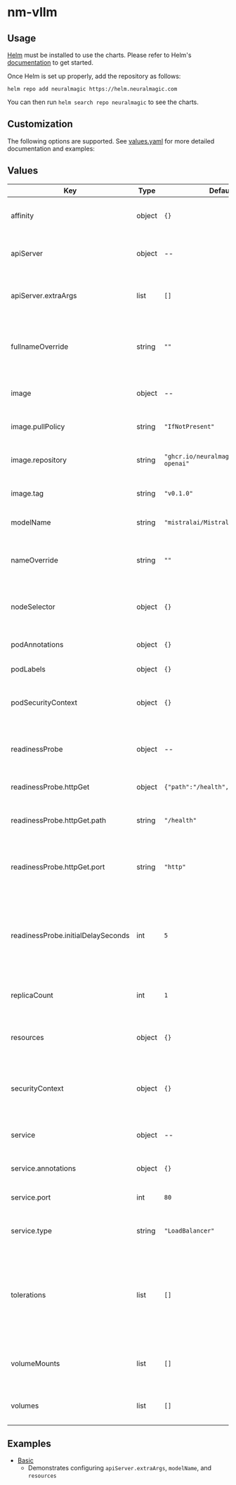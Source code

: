 # nm-vllm

## Usage

[Helm](https://helm.sh) must be installed to use the charts.
Please refer to Helm's [documentation](https://helm.sh/docs/) to get started.

Once Helm is set up properly, add the repository as follows:

```console
helm repo add neuralmagic https://helm.neuralmagic.com
```

You can then run `helm search repo neuralmagic` to see the charts.

## Customization

The following options are supported. See [values.yaml](/charts/nm-vllm/values.yaml) for more detailed documentation and examples:

## Values

| Key | Type | Default | Description |
|-----|------|---------|-------------|
| affinity | object | `{}` | Provide affinity rules for pod scheduling. |
| apiServer | object | -- | Configuration for the nm-vllm API server |
| apiServer.extraArgs | list | `[]` | Extra arguments to pass to the API server command |
| fullnameOverride | string | `""` | Provide a name to substitute for the full names of resources. |
| image | object | -- | Configuration for the application image. |
| image.pullPolicy | string | `"IfNotPresent"` | The pull policy for the image. |
| image.repository | string | `"ghcr.io/neuralmagic/nm-vllm-openai"` | The image repository for the application. |
| image.tag | string | `"v0.1.0"` | The tag of the image to use. |
| modelName | string | `"mistralai/Mistral-7B-v0.1"` | The name of the model to serve. |
| nameOverride | string | `""` | Provide a name to substitute for the name of the chart. |
| nodeSelector | object | `{}` | Node labels controlling where the pod will be scheduled. |
| podAnnotations | object | `{}` | Annotations to add to the pod. |
| podLabels | object | `{}` | Labels to add to the pod. |
| podSecurityContext | object | `{}` | Defines the security options the pod should be run with. |
| readinessProbe | object | -- | Readiness probe configuration for the container. |
| readinessProbe.httpGet | object | `{"path":"/health","port":"http"}` | Specifies the http request to perform. |
| readinessProbe.httpGet.path | string | `"/health"` | Path to access on the HTTP server. |
| readinessProbe.httpGet.port | string | `"http"` | Name or number of the port to access on the container. |
| readinessProbe.initialDelaySeconds | int | `5` | Number of seconds after the container has started before readiness probes are initiated. |
| replicaCount | int | `1` | Number of replicas of the pod to run. |
| resources | object | `{}` | Compute Resources required by the container. |
| securityContext | object | `{}` | Defines the security options the container should be run with. |
| service | object | -- | Configuration for the service resource. |
| service.annotations | object | `{}` | Annotations to add to the service. |
| service.port | int | `80` | Port to expose on the service. |
| service.type | string | `"LoadBalancer"` | The kind of service that should be used. |
| tolerations | list | `[]` | Tolerations applied to the pod allowing the scheduler to schedule the pod to nodes with matching taints. |
| volumeMounts | list | `[]` | Pod volumes to mount into the container's filesystem. |
| volumes | list | `[]` | Volumes to make available to the pod. |

## Examples

- [Basic](./examples/basic)
  - Demonstrates configuring `apiServer.extraArgs`, `modelName`, and
  `resources`
